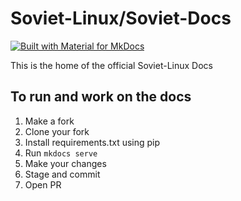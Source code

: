 # Soviet-Linux/Soviet-Docs

[![Built with Material for MkDocs](https://img.shields.io/badge/Material_for_MkDocs-526CFE?style=for-the-badge&logo=MaterialForMkDocs&logoColor=black)](https://squidfunk.github.io/mkdocs-material/)

This is the home of the official Soviet-Linux Docs

## To run and work on the docs

1. Make a fork
2. Clone your fork
3. Install requirements.txt using pip
4. Run `mkdocs serve`
5. Make your changes
6. Stage and commit
7. Open PR
